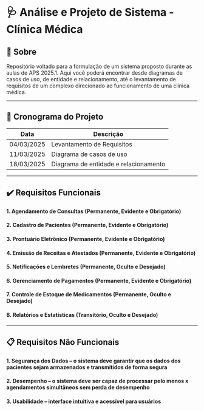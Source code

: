 
# 🩺 Análise e Projeto de Sistema - Clínica Médica

## 📌 Sobre

Repositório voltado para a formulação de um sistema proposto durante as aulas de APS 2025.1. Aqui você poderá encontrar desde diagramas de casos de uso, de entidade e relacionamento, até o levantamento de requisitos de um complexo direcionado ao funcionamento de uma clínica médica.

---
## 📅 Cronograma do Projeto

| Data        | Descrição                             |
|-------------|---------------------------------------|
| 04/03/2025  | Levantamento de Requisitos            |
| 11/03/2025  | Diagrama de casos de uso              |
| 18/03/2025  | Diagrama de entidade e relacionamento |

---

## ✔️ Requisitos Funcionais

#### 1. Agendamento de Consultas (Permanente, Evidente e Obrigatório)

#### 2. Cadastro de Pacientes (Permanente, Evidente e Obrigatório)

#### 3. Prontuário Eletrônico (Permanente, Evidente e Obrigatório)

#### 4. Emissão de Receitas e Atestados (Permanente, Evidente e Obrigatório)

#### 5. Notificações e Lembretes (Permanente, Oculto e Desejado)

#### 6. Gerenciamento de Pagamentos (Permanente, Evidente e Obrigatório)

#### 7. Controle de Estoque de Medicamentos (Permanente, Oculto e Desejado)

#### 8. Relatórios e Estatísticas (Transitório, Oculto e Desejado)

---

## 📋 Requisitos Não Funcionais

#### 1. Segurança dos Dados – o sistema deve garantir que os dados dos pacientes sejam armazenados e transmitidos de forma segura

#### 2. Desempenho – o sistema deve ser capaz de processar pelo menos x agendamentos simultâneos sem perda de desempenho

#### 3. Usabilidade – interface intuitiva e acessível para usuários
                       
